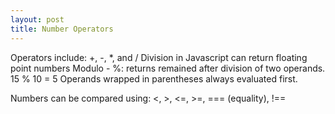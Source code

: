 ```yaml
---
layout: post
title: Number Operators
---
```


Operators include:
+, -, *, and /
Division in Javascript can return floating point numbers
Modulo - %: returns remained after division of two operands. 15 % 10 = 5
Operands wrapped in parentheses always evaluated first.

Numbers can be compared using:
<, >, <=, >=, === (equality), !==